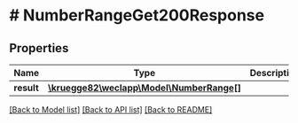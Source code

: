 # # NumberRangeGet200Response

## Properties

Name | Type | Description | Notes
------------ | ------------- | ------------- | -------------
**result** | [**\kruegge82\weclapp\Model\NumberRange[]**](NumberRange.md) |  | [optional]

[[Back to Model list]](../../README.md#models) [[Back to API list]](../../README.md#endpoints) [[Back to README]](../../README.md)
